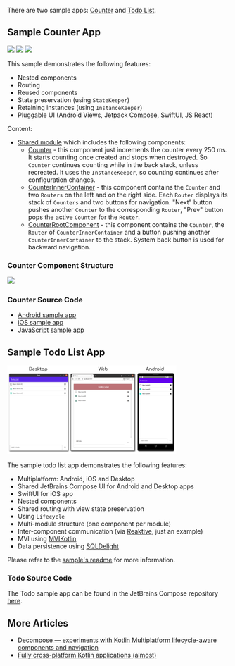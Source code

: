 There are two sample apps: [Counter](#sample-counter-app) and [Todo List](#sample-todo-list-app).

## Sample Counter App

<img src="https://raw.githubusercontent.com/arkivanov/Decompose/master/docs/media/SampleCounterDemo.gif" width="196"> <img src="https://raw.githubusercontent.com/arkivanov/Decompose/master/docs/media/SampleCounterIos.png" width="196"> <img src="https://raw.githubusercontent.com/arkivanov/Decompose/master/docs/media/SampleCounterJs.png" width="196">

This sample demonstrates the following features:

* Nested components
* Routing
* Reused components
* State preservation (using `StateKeeper`)
* Retaining instances (using `InstanceKeeper`)
* Pluggable UI (Android Views, Jetpack Compose, SwiftUI, JS React)

Content:

* [Shared module](https://github.com/arkivanov/Decompose/tree/master/sample/counter/shared) which includes the following components:
    * [Counter](https://github.com/arkivanov/Decompose/blob/master/sample/counter/shared/src/commonMain/kotlin/com/arkivanov/sample/counter/shared/counter/Counter.kt) - this component just increments the counter every 250 ms. It starts counting once created and stops when destroyed. So `Counter` continues counting while in the back stack, unless recreated. It uses the `InstanceKeeper`, so counting continues after configuration changes.
    * [CounterInnerContainer](https://github.com/arkivanov/Decompose/blob/master/sample/counter/shared/src/commonMain/kotlin/com/arkivanov/sample/counter/shared/inner/CounterInnerContainer.kt) - this component contains the `Counter` and two `Routers` on the left and on the right side. Each `Router` displays its stack of `Counters` and two buttons for navigation. "Next" button pushes another `Counter` to the corresponding `Router`, "Prev" button pops the active `Counter` for the `Router`.
    * [CounterRootComponent](https://github.com/arkivanov/Decompose/blob/master/sample/counter/shared/src/commonMain/kotlin/com/arkivanov/sample/counter/shared/root/CounterRootContainer.kt) - this component contains the `Counter`, the `Router` of `CounterInnerContainer` and a button pushing another `CounterInnerContainer` to the stack. System back button is used for backward navigation.

### Counter Component Structure 

<img src="https://raw.githubusercontent.com/arkivanov/Decompose/master/docs/media/SampleCounterStructure.png" width="384">

### Counter Source Code

* [Android sample app](https://github.com/arkivanov/Decompose/tree/master/sample/counter/app-android)
* [iOS sample app](https://github.com/arkivanov/Decompose/tree/master/sample/counter/ios-app)
* [JavaScript sample app](https://github.com/arkivanov/Decompose/tree/master/sample/counter/app-js)

## Sample Todo List App

<img src="https://raw.githubusercontent.com/JetBrains/compose-jb/master/examples/todoapp/screenshots/todo.png" width="384">

The sample todo list app demonstrates the following features:

* Multiplatform: Android, iOS and Desktop
* Shared JetBrains Compose UI for Android and Desktop apps
* SwiftUI for iOS app
* Nested components
* Shared routing with view state preservation
* Using `Lifecycle`
* Multi-module structure (one component per module)
* Inter-component communication (via [Reaktive](https://github.com/badoo/Reaktive), just an example)
* MVI using [MVIKotlin](https://github.com/arkivanov/MVIKotlin)
* Data persistence using [SQLDelight](https://github.com/cashapp/sqldelight)

Please refer to the [sample's readme](https://github.com/JetBrains/compose-jb/blob/master/examples/todoapp/README.md) for more information.

### Todo Source Code

The Todo sample app can be found in the JetBrains Compose repository [here](https://github.com/JetBrains/compose-jb/tree/master/examples/todoapp).

## More Articles

* [Decompose — experiments with Kotlin Multiplatform lifecycle-aware components and navigation](https://proandroiddev.com/decompose-experiments-with-kotlin-multiplatform-lifecycle-aware-components-and-navigation-a04ef3c7f6a3?source=friends_link&sk=f7d289cc329b6c8a765fc049e36c313f)
* [Fully cross-platform Kotlin applications (almost)](https://proandroiddev.com/fully-cross-platform-kotlin-applications-almost-29c7054f8f28?source=friends_link&sk=4619fdcb17912fde589bc4fca83efbbd)